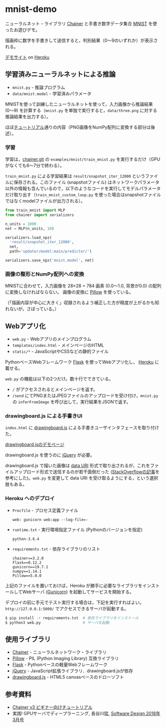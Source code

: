 # mnist-demo

ニューラルネット・ライブラリ [Chainer](https://chainer.org) と手書き数字データ集合 [MNIST](http://yann.lecun.com/exdb/mnist/) を使ったお遊びデモ。

描画枠に数字を手書きして送信すると，判別結果（0〜9のいずれか）が表示される。

[デモサイト](https://dry-sierra-33432.herokuapp.com) on [Heroku](https://heroku.com)


## 学習済みニューラルネットによる推論

* `mnist.py` - 推論プログラム
* `data/mnist.model` - 学習済みパラメータ

MNISTを使って訓練したニューラルネットを使って，入力画像から推論結果 (0〜9) を計算する（`mnist.py` を単独で実行すると，`data/three.png` に対する推論結果を出力する）。

ほぼ[チュートリアル](https://qiita.com/mitmul/items/1e35fba085eb07a92560)通りの内容（PNG画像をNumPy配列に変換する部分は後述）。

### 学習

学習は，[chainer.git](https://github.com/chainer/chainer.git) の `examples/mnist/train_mnist.py` を実行するだけ（GPUがなくても6〜7分で終わる）。

`train_mnist.py` による学習結果は `result/snapshot_iter_12000` というファイルに保存される。このファイル (snapshotファイル) はネットワークパラメータ以外の情報も含んでいるので，以下のようなコードを実行してモデルパラメータだけ取り出す（`train_mnist_custom_loop.py` を使った場合はsnapshotファイルではなくmodelファイルが出力される）。

```python
from train_mnist import MLP
from chainer import serializers

n_units = 1000
net = MLP(n_units, 10)

serializers.load_npz(
  'result/snapshot_iter_12000',
  net,
  path='updater/model:main/predictor/')

serializers.save_npz('mnist.model', net)
```

### 画像の整形とNumPy配列への変換

MNISTに合わせて，入力画像を 28&times;28 = 784 画素 (0.0〜1.0, 背景が0.0) の配列に変換しなければならない。
画像の変換に [Pillow](https://pillow.readthedocs.io/en/latest/) を使っている。

（「描画内容が中心に大きく」収録されるよう補正した方が精度が上がるかも知れないが，さぼっている。）

## Webアプリ化

* `web.py` - Webアプリのメインプログラム
* `templates/index.html` - メインページのHTML
* `static/*` - JavaScriptやCSSなどの静的ファイル

PythonベースWebフレームワーク
[Flask](http://flask.pocoo.org)
を使ってWebアプリ化し，
[Heroku](https://heroku.com) に載せる。

`web.py` の機能は以下の2つだけ。数十行でできている。

* `/` がアクセスされるとメインページを返す。
* `/send` にてPNGまたはJPEGファイルのアップロードを受け付け，`mnist.py` の `inferFromImage` を呼び出して，実行結果をJSONで返す。

### drawingboard.js による手書きUI

`index.html` に
[drawingboard.js](https://github.com/Leimi/drawingboard.js) による手書きユーザインタフェースを取り付けた。

[drawingboard.jsのデモページ](http://leimi.github.io/drawingboard.js/)

drawingboard.js を使うのに [jQuery](https://jquery.com) が必要。

drawingboard.js で描いた画像は [data URI](https://ja.wikipedia.org/wiki/Data_URI_scheme) 形式で取り出されるが，これをファイルアップロード形式で送信するのが若干面倒だった ([StackOverflowの記事](https://stackoverflow.com/questions/4998908)を参考にした)。`web.py` を変更して data URI を受け取るようにする，という選択肢もある。

### Heroku へのデプロイ

* `Procfile` - プロセス定義ファイル
  ```
  web: gunicorn web:app --log-file=-
  ```
* `runtime.txt` - 実行環境指定ファイル (Pythonのバージョンを指定)
  ```
  python-3.6.4
  ```
* `requirements.txt` - 依存ライブラリのリスト
  ```
  chainer==3.2.0
  Flask==0.12.2
  gunicorn==19.7.1
  numpy==1.14.1
  Pillow==5.0.0
  ```

上記のファイルを置いておけば，Heroku が勝手に必要なライブラリをインストールしてWebサーバ ([Gunicorn](http://gunicorn.org)) を起動してサービスを開始する。

デプロイの前に手元でテスト実行する場合は，下記を実行すればよい。`http://127.0.0.1:5000/` でアクセスできるサーバが起動する。

```bash
$ pip install -r requirements.txt  # 依存ライブラリをインストール
$ python3 web.py                   # サーバを起動
```

## 使用ライブラリ

* [Chainer](https://chainer.org) - ニューラルネットワーク・ライブラリ
* [Pillow](https://pillow.readthedocs.io/en/latest/) - PIL (Python Imaging Library) 互換ライブラリ
* [Flask](http://flask.pocoo.org) - Pythonベースの軽量Webフレームワーク
* [jQuery](https://jquery.com) - JavaScript拡張ライブラリ．drawingboard.jsが依存
* [drawingboard.js](https://github.com/Leimi/drawingboard.js#drawingboardjs) - HTML5 canvasベースのドローソフト

## 参考資料

* [Chainer v3 ビギナー向けチュートリアル](https://qiita.com/mitmul/items/1e35fba085eb07a92560)
* 実践! GPUサーバでディープラーニング, 長谷川猛, [Software Design 2018年3月号](http://gihyo.jp/magazine/SD/archive/2018/201803)

